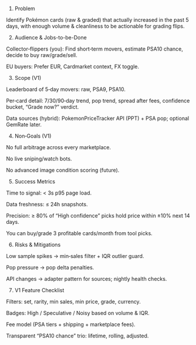 1) Problem

Identify Pokémon cards (raw & graded) that actually increased in the past 5 days, with enough volume & cleanliness to be actionable for grading flips.

2) Audience & Jobs-to-be-Done

Collector‑flippers (you): Find short‑term movers, estimate PSA10 chance, decide to buy raw/grade/sell.

EU buyers: Prefer EUR, Cardmarket context, FX toggle.

3) Scope (V1)

Leaderboard of 5‑day movers: raw, PSA9, PSA10.

Per‑card detail: 7/30/90‑day trend, pop trend, spread after fees, confidence bucket, “Grade now?” verdict.

Data sources (hybrid): PokemonPriceTracker API (PPT) + PSA pop; optional GemRate later.

4) Non‑Goals (V1)

No full arbitrage across every marketplace.

No live sniping/watch bots.

No advanced image condition scoring (future).

5) Success Metrics

Time to signal: < 3s p95 page load.

Data freshness: ≤ 24h snapshots.

Precision: ≥ 80% of “High confidence” picks hold price within ±10% next 14 days.

You can buy/grade 3 profitable cards/month from tool picks.

6) Risks & Mitigations

Low sample spikes → min‑sales filter + IQR outlier guard.

Pop pressure → pop delta penalties.

API changes → adapter pattern for sources; nightly health checks.

7) V1 Feature Checklist

Filters: set, rarity, min sales, min price, grade, currency.

Badges: High / Speculative / Noisy based on volume & IQR.

Fee model (PSA tiers + shipping + marketplace fees).

Transparent “PSA10 chance” trio: lifetime, rolling, adjusted.